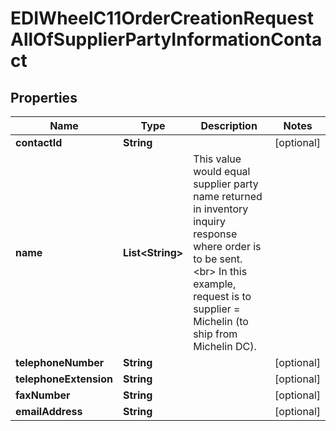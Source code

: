 

# EDIWheelC11OrderCreationRequestAllOfSupplierPartyInformationContact


## Properties

| Name | Type | Description | Notes |
|------------ | ------------- | ------------- | -------------|
|**contactId** | **String** |  |  [optional] |
|**name** | **List&lt;String&gt;** | This value would equal supplier party name returned in inventory inquiry response where order is to be sent. &lt;br&gt; In this example, request is to supplier &#x3D; Michelin (to ship from Michelin DC). |  |
|**telephoneNumber** | **String** |  |  [optional] |
|**telephoneExtension** | **String** |  |  [optional] |
|**faxNumber** | **String** |  |  [optional] |
|**emailAddress** | **String** |  |  [optional] |



